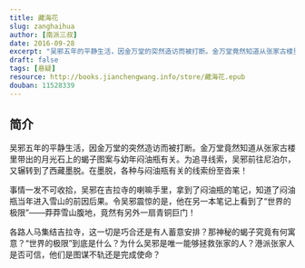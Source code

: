 ```yaml
---
title: 藏海花
slug: zanghaihua
author: [南派三叔]
date: 2016-09-28
excerpt: "吴邪五年的平静生活，因金万堂的突然造访而被打断。金万堂竟然知道从张家古楼里带出的月光石上的蝎子图案与幼年闷油瓶有关。。"
draft: false
tags: [悬疑]
resource: http://books.jianchengwang.info/store/藏海花.epub
douban: 11528339
---
```


## 简介

吴邪五年的平静生活，因金万堂的突然造访而被打断。金万堂竟然知道从张家古楼里带出的月光石上的蝎子图案与幼年闷油瓶有关。为追寻线索，吴邪前往尼泊尔，又辗转到了西藏墨脱。在墨脱，各种与闷油瓶有关的线索纷至沓来！

事情一发不可收拾，吴邪在吉拉寺的喇嘛手里，拿到了闷油瓶的笔记，知道了闷油瓶当年进入雪山的前因后果。令吴邪震惊的是，他在另一本笔记上看到了“世界的极限”——莽莽雪山腹地，竟然有另外一扇青铜巨门！

各路人马集结吉拉寺，这一切是巧合还是有人蓄意安排？那神秘的蝎子究竟有何寓意？“世界的极限”到底是什么？为什么吴邪是唯一能够拯救张家的人？港派张家人是否可信，他们是图谋不轨还是完成使命？

